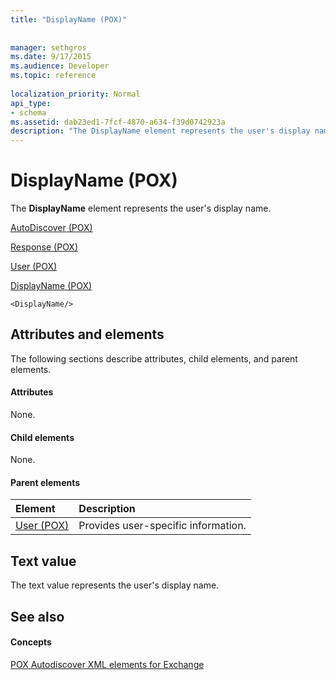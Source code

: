 ```yaml
---
title: "DisplayName (POX)"
 
 
manager: sethgros
ms.date: 9/17/2015
ms.audience: Developer
ms.topic: reference
 
localization_priority: Normal
api_type:
- schema
ms.assetid: dab23ed1-7fcf-4870-a634-f39d0742923a
description: "The DisplayName element represents the user's display name."
---
```


# DisplayName (POX)

The **DisplayName** element represents the user's display name. 
  
[AutoDiscover (POX)](autodiscover-pox.md)
  
[Response (POX)](response-pox.md)
  
[User (POX)](user-pox.md)
  
[DisplayName (POX)](displayname-pox.md)
  
```
<DisplayName/>
```

## Attributes and elements

The following sections describe attributes, child elements, and parent elements.
  
#### Attributes

None.
  
#### Child elements

None.
  
#### Parent elements

|**Element**|**Description**|
|:-----|:-----|
|[User (POX)](user-pox.md) <br/> |Provides user-specific information.  <br/> |
   
## Text value

The text value represents the user's display name.
  
## See also

#### Concepts

[POX Autodiscover XML elements for Exchange](pox-autodiscover-xml-elements-for-exchange.md)


